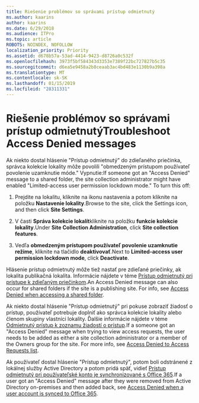 ```yaml
---
title: Riešenie problémov so správami prístup odmietnutý
ms.author: kaarins
author: kaarins
ms.date: 6/29/2018
ms.audience: ITPro
ms.topic: article
ROBOTS: NOINDEX, NOFOLLOW
localization_priority: Priority
ms.assetid: d678b57a-53ad-4414-9423-d8726a0c532f
ms.openlocfilehash: 3973f5bf584343d3353e7389f22bc727827b5c35
ms.sourcegitcommit: d6ea5e9458a2b8ceaab3ac4bd483e1130b9a398a
ms.translationtype: MT
ms.contentlocale: sk-SK
ms.lasthandoff: 01/15/2019
ms.locfileid: "28311331"
---
```

# <a name="troubleshoot-access-denied-messages"></a><span data-ttu-id="1ed4b-102">Riešenie problémov so správami prístup odmietnutý</span><span class="sxs-lookup"><span data-stu-id="1ed4b-102">Troubleshoot Access Denied messages</span></span>

<span data-ttu-id="1ed4b-p101">Ak niekto dostal hlásenie "Prístup odmietnutý" do zdieľaného priečinka, správca kolekcie lokality môže povolili "obmedzeným prístupom používateľ povolenie uzamknutie móde." Vypnutie:</span><span class="sxs-lookup"><span data-stu-id="1ed4b-p101">If someone got an "Access Denied" message to a shared folder, the site collection administrator might have enabled "Limited-access user permission lockdown mode." To turn this off:</span></span> 
  
1. <span data-ttu-id="1ed4b-105">Prejdite na lokalitu, kliknite na ikonu nastavenia a potom kliknite na položku **Nastavenie lokality**.</span><span class="sxs-lookup"><span data-stu-id="1ed4b-105">Browse to the site, click the Settings icon, and then click **Site Settings**.</span></span>
    
2. <span data-ttu-id="1ed4b-106">V časti **Správa kolekcie lokalít**kliknite na položku **funkcie kolekcie lokality**.</span><span class="sxs-lookup"><span data-stu-id="1ed4b-106">Under **Site Collection Administration**, click **Site collection features**.</span></span>
    
3. <span data-ttu-id="1ed4b-107">Vedľa **obmedzeným prístupom používateľ povolenie uzamknutie režime**, kliknite na tlačidlo **deaktivovať**.</span><span class="sxs-lookup"><span data-stu-id="1ed4b-107">Next to **Limited-access user permission lockdown mode**, click **Deactivate**.</span></span>
    
<span data-ttu-id="1ed4b-p102">Hlásenie prístup odmietnutý môže tiež nastať pre zdieľané priečinky, ak lokalita publikačná lokalita. Informácie nájdete v téme [Prístup odmietnutý pri prístupe k zdieľaným priečinkom](https://go.microsoft.com/fwlink/?linkid=2004317).</span><span class="sxs-lookup"><span data-stu-id="1ed4b-p102">An Access Denied message can also occur for shared folders if the site is a publishing site. For info, see [Access Denied when accessing a shared folder](https://go.microsoft.com/fwlink/?linkid=2004317).</span></span>
  
<span data-ttu-id="1ed4b-p103">Ak niekto dostal hlásenie "Prístup odmietnutý" pri pokuse zobraziť žiadosť o prístup, používateľ potrebuje doplniť ako správca kolekcie lokality alebo členom skupiny vlastníci lokality. Ďalšie informácie nájdete v téme [Odmietnutý prístup k zoznamu žiadostí o prístup](https://go.microsoft.com/fwlink/?linkid=2004220).</span><span class="sxs-lookup"><span data-stu-id="1ed4b-p103">If a someone got an "Access Denied" message when trying to view access requests, the user needs to be added as either a site collection administrator or a member of the Owners group for the site. For more info, see [Access Denied to Access Requests list](https://go.microsoft.com/fwlink/?linkid=2004220).</span></span>
  
<span data-ttu-id="1ed4b-112">Ak používateľ dostal hlásenie "Prístup odmietnutý", potom boli odstránené z lokálnej služby Active Directory a potom pridá späť, vidieť [Prístup odmietnutý pri používateľské konto je synchronizované s Office 365](https://go.microsoft.com/fwlink/?linkid=2004318).</span><span class="sxs-lookup"><span data-stu-id="1ed4b-112">If a user got an "Access Denied" message after they were removed from Active Directory on-premises and then added back, see [Access Denied when a user account is synced to Office 365](https://go.microsoft.com/fwlink/?linkid=2004318).</span></span>
  

